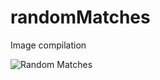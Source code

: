 # randomMatches
Image compilation

![Random Matches](https://github.com/nabaroa/randomMatches/blob/master/docs/assets/randomMatches.png)
